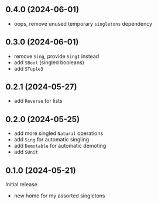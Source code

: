 ## 0.4.0 (2024-06-01)
* oops, remove unused temporary `singletons` dependency

## 0.3.0 (2024-06-01)
* remove `Sing`, provide `SingI` instead
* add `SBool` (singled booleans)
* add `STuple3`

## 0.2.1 (2024-05-27)
* add `Reverse` for lists

## 0.2.0 (2024-05-25)
* add more singled `Natural` operations
* add `Sing` for automatic singling
* add `Demotable` for automatic demoting
* add `SUnit`

## 0.1.0 (2024-05-21)
Initial release.

* new home for my assorted singletons
